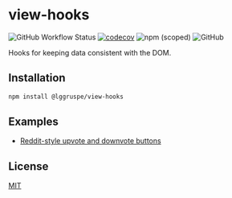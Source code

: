 view-hooks
==========

![GitHub Workflow Status](https://img.shields.io/github/workflow/status/lggruspe/view-hooks/Node.js%20CI)
[![codecov](https://codecov.io/gh/lggruspe/view-hooks/branch/main/graph/badge.svg?token=TNUY9T3XRE)](https://codecov.io/gh/lggruspe/view-hooks)
![npm (scoped)](https://img.shields.io/npm/v/@lggruspe/view-hooks)
![GitHub](https://img.shields.io/github/license/lggruspe/view-hooks)

Hooks for keeping data consistent with the DOM.

Installation
------------

```bash
npm install @lggruspe/view-hooks
```

Examples
--------

- [Reddit-style upvote and downvote buttons](./examples)

License
-------

[MIT](./LICENSE)
